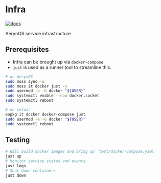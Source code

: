 # Infra

[![docs](https://img.shields.io/badge/docs-passing-brightgreen)](https://serpent-os.github.io/infra-test/)

AerynOS service infrastructure

## Prerequisites

- Infra can be brought up via `docker-compose`.
- `just` is used as a runner tool to streamline this.

```sh
# on AerynOS
sudo moss sync -u
sudo moss it docker just -y
sudo usermod -a -G docker "${USER}"
sudo systemctl enable --now docker.socket
sudo systemctl reboot 
```

```sh
# on solus:
eopkg it docker docker-compose just
sudo usermod -a -G docker "${USER}"
sudo systemctl reboot
```

## Testing

```sh
# Will build docker images and bring up `test/docker-compose.yaml`
just up
# Monitor service status and events
just logs
# Shut down containers
just down
```
